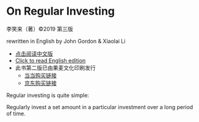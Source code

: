 # On Regular Investing
李笑来（著）©2019 第三版

rewritten in English by John Gordon & Xiaolai Li

* [点击阅读中文版](/cn/) 
* [Click to read English edition](/en/) 
* 此书第二版已由果麦文化印刷发行
    * [当当购买链接](http://product.dangdang.com/28493272.html?_utm_ad_id=83757)
    * [京东购买链接](https://item.jd.com/12605781.html)



Regular investing is quite simple: 

Regularly invest a set amount in a particular investment over a long period of time.
